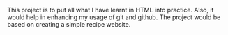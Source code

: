 This project is to put all what I have learnt in HTML into practice. Also, it would help in enhancing my usage of git and github. The project would be based on creating a simple recipe website.